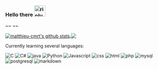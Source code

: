 ### Hello there <img src="https://github.com/matthieu-cmrt/matthieu-cmrt/blob/main/riolu.png" alt="riolu" width="35"/>
 ~~ ~~
 

<a href="https://github.com/matthieu-cmrt/github-readme-stats">
  <img align="center" src="https://github-readme-stats.vercel.app/api?username=matthieu-cmrt&show_icons=true&include_all_commits=true&theme=onedark" alt="matthieu-cmrt's github stats" />
</a>

<a href="https://github.com/matthieu-cmrt/github-readme-stats">
  <img align="center" src="https://github-readme-stats.vercel.app/api/top-langs/?username=matthieu-cmrt&layout=compact&theme=onedark" />
</a>

Currently learning several languages: 

<p>
<img alt="C" src="https://img.shields.io/badge/C-00599C?style=for-the-badge&logo=c&logoColor=white" />
<img alt="C#" src="https://img.shields.io/badge/C%2B%2B-c?style=for-the-badge&logo=c%2B%2B&logoColor=white" />
<img alt="java" src="https://img.shields.io/badge/java-3776AB?style=for-the-badge&logo=java&logoColor=white" />
<img alt="Python" src="https://img.shields.io/badge/Python-3776AB?style=for-the-badge&logo=python&logoColor=white" />
<img alt="Javascript" src="https://img.shields.io/badge/JavaScript-F7DF1E?style=for-the-badge&logo=javascript&logoColor=black" />
<img alt="css" src="https://img.shields.io/badge/CSS3-1572B6?style=for-the-badge&logo=css3&logoColor=white" />
<img alt="html" src="https://img.shields.io/badge/HTML5-c?style=for-the-badge&logo=html5&logoColor=white" />
<img alt="php" src="https://img.shields.io/badge/PHP-E34F26?style=for-the-badge&logo=php&logoColor=white" />
<img alt="mysql" src="https://img.shields.io/badge/MYSQL-3776AB?style=for-the-badge&logo=mysql&logoColor=white" />
<img alt="postgresql" src="https://img.shields.io/badge/postgresql-3776AB?style=for-the-badge&logo=postgresql&logoColor=white" />
<img alt="markdown" src="https://img.shields.io/badge/Markdown-000000?style=for-the-badge&logo=markdown&logoColor=white" />
</p>
